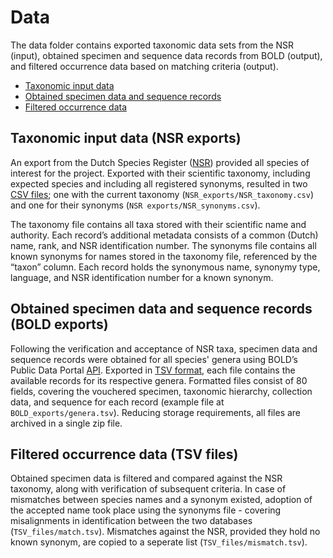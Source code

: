 <!-- ABOUT THE DIRECTORY -->
# Data

The data folder contains exported taxonomic data sets from the NSR (input), obtained specimen and sequence data records from BOLD (output), and filtered occurrence data based on matching criteria (output).

- [Taxonomic input data](NSR_exports)
- [Obtained specimen data and sequence records](BOLD_exports)
- [Filtered occurrence data](TSV_files)


<!-- Subdirectory 1: NSR exports -->
## Taxonomic input data (NSR exports)
An export from the Dutch Species Register ([NSR](https://www.nederlandsesoorten.nl/node/374)) provided all species of interest for the project. Exported with their scientific taxonomy, including expected species and including all registered synonyms, resulted in two [CSV files](https://en.wikipedia.org/wiki/Comma-separated_values); one with the current taxonomy (`NSR_exports/NSR_taxonomy.csv`) and one for their synonyms (`NSR exports/NSR_synonyms.csv`).

The taxonomy file contains all taxa stored with their scientific name and authority. Each record’s additional metadata consists of a common (Dutch) name, rank, and NSR identification number. The synonyms file contains all known synonyms for names stored in the taxonomy file, referenced by the “taxon” column. Each record holds the synonymous name, synonymy type, language, and NSR identification number for a known synonym.


<!-- Subdirectory 2: BOLD exports -->
## Obtained specimen data and sequence records (BOLD exports)
Following the verification and acceptance of NSR taxa, specimen data and sequence records were obtained for all species' genera using BOLD’s Public Data Portal [API](http://boldsystems.org/index.php/resources/api?type=webservices). Exported in [TSV format](https://en.wikipedia.org/wiki/Tab-separated_values), each file contains the available records for its respective genera. Formatted files consist of 80 fields, covering the vouchered specimen, taxonomic hierarchy, collection data, and sequence for each record (example file at `BOLD_exports/genera.tsv`). Reducing storage requirements, all files are archived in a single zip file.


<!-- Subdirectory 3: TSV files -->
## Filtered occurrence data (TSV files)
Obtained specimen data is filtered and compared against the NSR taxonomy, along with verification of subsequent criteria. In case of mismatches between species names and a synonym existed, adoption of the accepted name took place using the synonyms file - covering misalignments in identification between the two databases (`TSV_files/match.tsv`). Mismatches against the NSR, provided they hold no known synonym, are copied to a seperate list (`TSV_files/mismatch.tsv`).
